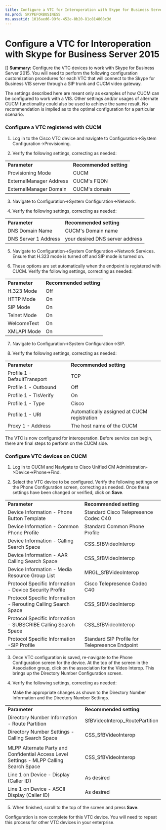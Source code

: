 ```yaml
---
title: Configure a VTC for Interoperation with Skype for Business Server 2015
ms.prod: SKYPEFORBUSINESS
ms.assetid: 1016aed6-99fe-452e-8b20-81c814808c3d
---
```



# Configure a VTC for Interoperation with Skype for Business Server 2015
[] **Summary:** Configure the VTC devices to work with Skype for Business Server 2015.
You will need to perform the following configuration customization procedures for each VTC that will connect to the Skype for Business VIS server through a SIP trunk and CUCM video gateway.
  
    
    

The settings described here are meant only as examples of how CUCM can be configured to work with a VIS. Other settings and/or usages of alternate CUCM functionality could also be used to achieve the same result. No recommendation is implied as to the optimal configuration for a particular scenario.
### Configure a VTC registered with CUCM


1. Log in to the Cisco VTC device and navigate to Configuration->System Configuration->Provisioning.
    
  
2. Verify the following settings, correcting as needed: 
    
|||
|:-----|:-----|
|**Parameter** <br/> |**Recommended setting** <br/> |
|Provisioning Mode  <br/> | CUCM <br/> |
|ExternalManager Address  <br/> | CUCM's FQDN <br/> |
| ExternalManager Domain <br/> |CUCM's domain  <br/> |
   
3. Navigate to Configuration->System Configuration->Network.
    
  
4. Verify the following settings, correcting as needed: 
    
|||
|:-----|:-----|
|**Parameter** <br/> |**Recommended setting** <br/> |
|DNS Domain Name  <br/> | CUCM's Domain name <br/> |
|DNS Server 1 Address  <br/> | your desired DNS server address <br/> |
   
5. Navigate to Configuration->System Configuration->Network Services. Ensure that H.323 mode is turned off and SIP mode is turned on. 
    
  
6. These options are set automatically when the endpoint is registered with CUCM. Verify the following settings, correcting as needed: 
    
|||
|:-----|:-----|
|**Parameter** <br/> |**Recommended setting** <br/> |
|H.323 Mode  <br/> | Off <br/> |
|HTTP Mode  <br/> | On <br/> |
| SIP Mode <br/> | On <br/> |
|Telnet Mode  <br/> | On <br/> |
|WelcomeText  <br/> | On <br/> |
|XMLAPI Mode  <br/> | On <br/> |
   
7. Navigate to Configuration->System Configuration->SIP.
    
  
8. Verify the following settings, correcting as needed: 
    
|||
|:-----|:-----|
|**Parameter** <br/> |**Recommended setting** <br/> |
|Profile 1 - DefaultTransport  <br/> | TCP <br/> |
|Profile 1 - Outbound  <br/> | Off <br/> |
|Profile 1 - TlsVerify  <br/> | On <br/> |
|Profile 1 - Type  <br/> | Cisco <br/> |
|Profile 1 - URI  <br/> | Automatically assigned at CUCM registration <br/> |
|Proxy 1 - Address  <br/> |The host name of the CUCM  <br/> |
   
The VTC is now configured for interoperation. Before service can begin, there are final steps to perform on the CUCM side.
### Configure VTC devices on CUCM


1. Log in to CUCM and Navigate to Cisco Unified CM Administration->Device->Phone->Find. 
    
  
2. Select the VTC device to be configured. Verify the following settings on the Phone Configuration screen, correcting as needed. Once these settings have been changed or verified, click on **Save**.
    
|||
|:-----|:-----|
|**Parameter** <br/> |**Recommended setting** <br/> |
|Device Information - Phone Button Template  <br/> | Standard Cisco Telepresence Codec C40 <br/> |
|Device Information - Common Phone Profile  <br/> | Standard Common Phone Profile <br/> |
|Device Information - Calling Search Space  <br/> | CSS_SfBVideoInterop <br/> |
|Device Information - AAR Calling Search Space  <br/> | CSS_SfBVideoInterop <br/> |
|Device Information - Media Resource Group List  <br/> | MRGL_SfBVideoInterop <br/> |
|Protocol Specific Information - Device Security Profile  <br/> | Cisco Telepresence Codec C40 <br/> |
|Protocol Specific Information - Rerouting Calling Search Space  <br/> | CSS_SfBVideoInterop <br/> |
|Protocol Specific Information - SUBSCRIBE Calling Search Space  <br/> | CSS_SfBVideoInterop <br/> |
|Protocol Specific Information -SIP Profile  <br/> | Standard SIP Profile for Telepresence Endpoint <br/> |
   
3. Once VTC configuration is saved, re-navigate to the Phone Configuration screen for the device. At the top of the screen in the Association group, click on the association for the Video Interop. This brings up the Directory Number Configuration screen. 
    
  
4. Verify the following settings, correcting as needed: 
    
    Make the appropriate changes as shown to the Directory Number Information and the Directory Number Settings.
    
|||
|:-----|:-----|
|**Parameter** <br/> |**Recommended setting** <br/> |
| Directory Number Information - Route Partition <br/> | SfBVideoInterop_RoutePartition <br/> |
|Directory Number Settings - Calling Search Space  <br/> | CSS_SfBVideoInterop <br/> |
|||
|MLPP Alternate Party and Confidential Access Level Settings - MLPP Calling Search Space  <br/> | CSS_SfBVideoInterop <br/> |
|Line 1 on Device - Display (Caller ID)  <br/> | As desired <br/> |
|Line 1 on Device - ASCII Display (Caller ID)  <br/> | As desired <br/> |
   
5. When finished, scroll to the top of the screen and press **Save**. 
    
  
Configuration is now complete for this VTC device. You will need to repeat this process for other VTC devices in your enterprise.
